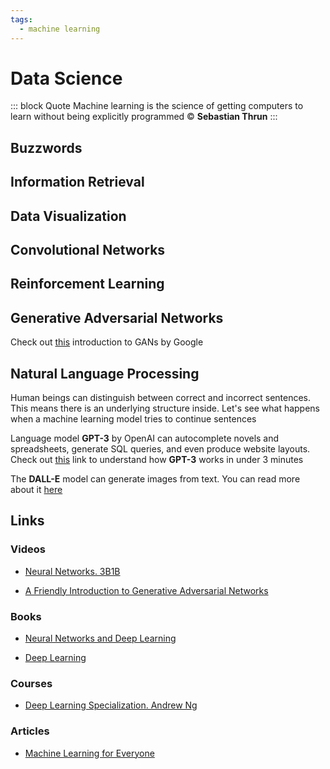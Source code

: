 ```yaml
---
tags:
  - machine learning
---
```


# Data Science
::: block Quote
Machine learning is the science of getting computers to learn without being explicitly programmed © **Sebastian Thrun**
:::

## Buzzwords

<Buzzword text="Regression"/>
<Buzzword text="Classification"/>
<Buzzword text="Clustering"/>
<Buzzword text="Neural Network"/>
<Buzzword text="Backpropogation"/>
<Buzzword text="NLP"/>
<Buzzword text="Autoencoders"/>
<Buzzword text="NLP Transformers"/>
<Buzzword text="LSTM"/>
<Buzzword text="Data minig"/>
<Buzzword text="Hypothesis testing"/>
<Buzzword text="Support Vector Machine"/>
<Buzzword text="Decision Trees"/>
<Buzzword text="K-Nearest Neighbors"/>
<Buzzword text="Overfitting"/>
<Buzzword text="Regularization"/>
<Buzzword text="Ensemble learning"/>
<Buzzword text="Unsupervised learning"/>
<Buzzword text="Supervised learning"/>
<Buzzword text="Dimensionality reduction"/>
<Buzzword text="Convolutional Neural Networks"/>
<Buzzword text="Generative Adversarial Networks"/>
<Buzzword text="Grafana"/>

## Information Retrieval

## Data Visualization

## Convolutional Networks

## Reinforcement Learning

## Generative Adversarial Networks

Check out [this](https://developers.google.com/machine-learning/gan) introduction to GANs by Google

## Natural Language Processing

Human beings can distinguish between correct and incorrect sentences. This means there is an underlying structure inside. Let's see what happens when a machine learning model tries to continue sentences

Language model **GPT-3** by OpenAI can autocomplete novels and spreadsheets, generate SQL queries, and even produce website layouts. Check out [this](https://daleonai.com/gpt3-explained-fast) link to understand how **GPT-3** works in under 3 minutes 

The **DALL-E** model can generate images from text. You can read more about it [here](https://openai.com/blog/dall-e/) 

## Links

### Videos

- [Neural Networks. 3B1B](https://www.youtube.com/playlist?list=PLZHQObOWTQDNU6R1_67000Dx_ZCJB-3pi)

- [A Friendly Introduction to Generative Adversarial Networks](https://www.youtube.com/watch?v=8L11aMN5KY8)

### Books

- [Neural Networks and Deep Learning](http://neuralnetworksanddeeplearning.com/)

- [Deep Learning](https://www.deeplearningbook.org/)

### Courses

- [Deep Learning Specialization. Andrew Ng](https://www.coursera.org/specializations/deep-learning)

### Articles

- [Machine Learning for Everyone](https://vas3k.com/blog/machine_learning/)